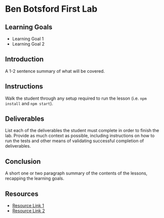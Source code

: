 # Ben Botsford First Lab 

## Learning Goals

- Learning Goal 1
- Learning Goal 2

## Introduction

A 1-2 sentence summary of what will be covered.

## Instructions

Walk the student through any setup required to run the lesson (i.e.
`npm install` and `npm start`).

## Deliverables

List each of the deliverables the student must complete in order to finish the
lab. Provide as much context as possible, including instructions on how to run
the tests and other means of validating successful completion of deliverables.

## Conclusion

A short one or two paragraph summary of the contents of the lessons, recapping
the learning goals.

## Resources

- [Resource Link 1](example.com)
- [Resource Link 2](example.com)
